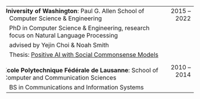 |                                                              |             |
| ------------------------------------------------------------ | ----------: |
| <span style="margin-left: -1em;">**University of Washington**: Paul G. Allen School of Computer Science & Engineering </span> | 2015 – 2022 |
| PhD in Computer Science & Engineering, research focus on Natural Language Processing |             |
| advised by Yejin Choi & Noah Smith                           |             |
| Thesis: [Positive AI with Social Commonsense Models](pdfs/sap2021positiveAIwithSocialCommonsenseModels.pdf) |             |
| <span style="margin-left: -1em; margin-top: 1em; display: block;">**École Polytechnique Fédérale de Lausanne**: School of Computer and Communication Sciences</span> | 2010 – 2014 |
| BS in Communications and Information Systems                 |             |